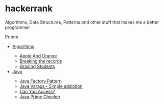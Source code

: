 # hackerrank
Algorithms, Data Structures, Patterns and other stuff that makes me a better programmer
<p>
  <a href="https://github.com/kravenor/hackerrank/blob/master/src/hackerrank/Primm.java"> Primm</a>
<ul>
    <li><a href="https://github.com/kravenor/hackerrank/tree/master/Algorithms">Algorithms</a></li>
        <ul>
            <li><a href="https://github.com/kravenor/hackerrank/tree/master/Algorithms/Apple%20And%20Orange"> Apple And Orange</li>
            <li>Breaking the records</li>
            <li>Grading Students</li>
        </ul>
    <li><a href="https://github.com/kravenor/hackerrank/tree/master/Java">Java</a></li>
    <ul>
        <li><a href="https://github.com/kravenor/hackerrank/tree/master/Java/Java%20Factory%20Pattern">Java Factory Pattern</a></li>
        <li><a href="https://github.com/kravenor/hackerrank/tree/master/Java/Varags%20-%20Simple%20Addiction">Java Varags - Simple addiction</a></li>
        <li><a href="https://github.com/kravenor/hackerrank/tree/master/Java/Can%20You%20Access">Can You Access? </li>
        <li><a href="https://github.com/kravenor/hackerrank/tree/master/Java/Java%20Prime%20Checker">Java Prime Checker</a>
    </ul>
</ul>
</p>
